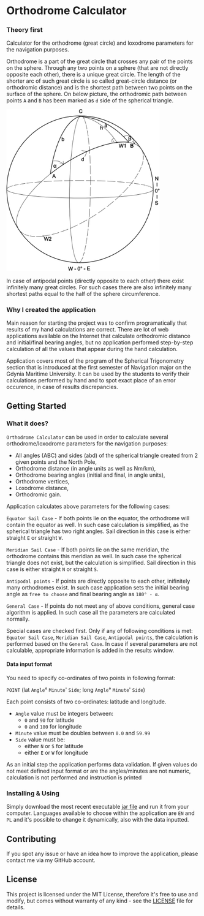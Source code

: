 # Orthodrome Calculator

### Theory first

Calculator for the orthodrome (great circle) and loxodrome parameters for the navigation 
purposes.

Orthodrome is a part of the great circle that crosses any pair of the points on the sphere.
Through any two points on a sphere (that are not directly opposite each other), there is 
a unique great circle. The length of the shorter arc of such great circle is so called
great-circle distance (or orthodromic distance) and is the shortest path between two 
points on the surface of the sphere. On below picture, the orthodromic path between 
points `A` and `B` has been marked as `d` side of the spherical triangle.

<img src="/pictures/example.svg" width="400">

In case of antipodal points (directly opposite to each other) there exist infinitely many
great circles. For such cases there are also infinitely many shortest paths equal to the
half of the sphere circumference.

### Why I created the application

Main reason for starting the project was to confirm programatically that results of my
hand calculations are correct. There are lot of web applications available on the
Internet that calculate orthodromic distance and initial/final bearing angles, but
no application performed step-by-step calculation of all the values that appear during
the hand calculation.

Application covers most of the program of the Spherical Trigonometry section
that is introduced at the first semester of Navigation major on the
Gdynia Maritime University. It can be used by the students to verify their 
calculations performed by hand and to spot exact place of an error occurence,
in case of results discrepancies.

## Getting Started

### What it does?

`Orthodrome Calculator` can be used in order to calculate several orthodrome/loxodrome 
parameters for the navigation purposes:
* All angles (ABC) and sides (abd) of the spherical triangle created from 2 given points and 
the North Pole,
* Orthodrome distance (in angle units as well as Nm/km),
* Orthodrome bearing angles (initial and final, in angle units),
* Orthodrome vertices,
* Loxodrome distance,
* Orthodromic gain.

Application calculates above parameters for the following cases:

`Equator Sail Case` - 
If both points lie on the equator, the orthodrome will contain the equator as well.
In such case calculation is simplified, as the spherical triangle has two
right angles. Sail direction in this case is either straight `E` or straight `W`.

`Meridian Sail Case` - 
If both points lie on the same meridian, the orthodrome contains this meridian as well.
In such case the spherical triangle does not exist, but the calculation is simplified.
Sail direction in this case is either straight `N` or straight `S`.

`Antipodal points` - 
If points are directly opposite to each other, inifinitely many orthodromes exist.
In such case application sets the initial bearing angle as `free to choose` and
final bearing angle as `180° - α`.

`General Case` -
If points do not meet any of above conditions, general case algorithm is applied.
In such case all the parameters are calculated normally.

Special cases are checked first. Only if any of following conditions is met:
`Equator Sail Case`, `Meridian Sail Case`, `Antipodal points`, the calculation
is performed based on the `General Case`. In case if several parameters are
not calculable, appropriate information is added in the results window.

#### Data input format

You need to specify co-ordinates of two points in following format:

`POINT` (lat `Angle`° `Minute`' `Side`; long `Angle`° `Minute`' `Side`)

Each point consists of two co-ordinates: latitude and longitude.
* `Angle` value must be integers between:
  * `0` and `90` for latitude
  * `0` and `180` for longitude
* `Minute` value must be doubles between `0.0` and `59.99`
* `Side` value must be:
  * either `N` or `S` for latitude
  * either `E` or `W` for longitude

As an initial step the application performs data validation. If given values do not 
meet defined input format or are the angles/minutes are not numeric, calculation is
not performed and instruction is printed

### Installing & Using

Simply download the most recent executable [jar file](orthodrome-calculator_newest.jar)
and run it from your computer. Languages available to choose within the application 
are `EN` and `PL` and it's possible to change it dynamically, also with the 
data inputted. 

## Contributing

If you spot any issue or have an idea how to improve the application, please contact 
me via my GitHub account.

## License

This project is licensed under the MIT License, therefore it's free to use and modify,
but comes without warranty of any kind - see the [LICENSE](LICENSE) file for details.
